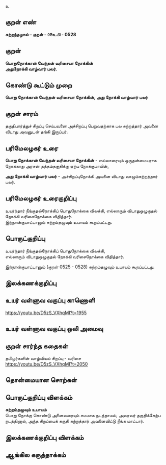 உ

## குறள் எண் 

**சுற்றந்தழால் – குறள் - ௦௫உ௮ - 0528**  

## குறள் 

**பொதுநோக்கான் வேந்தன் வரிசையா நோக்கின்  
அதுநோக்கி வாழ்வார் பலர்.**

## கொண்டு கூட்டும் முறை

**பொது நோக்கான் வேந்தன் வரிசையா நோக்கின், அது நோக்கி வாழ்வார் பலர்**

## குறள் சாரம் 

தகுதிபார்த்துச் சிறப்பு செய்பவனை அச்சிறப்பு பெறுவதற்காக பல சுற்றத்தார் அவனை விடாது அவனுடன் தங்கி இருப்பர்.
  
## பரிமேலழகர் உரை

**பொது நோக்கான் வேந்தன் வரிசையா நோக்கின்** - எல்லாரையும் ஒருதன்மையராக நோக்காது அரசன் தத்தம்தகுதிக்கு ஏற்ப நோக்குமாயின்,  

**அது நோக்கி வாழ்வார் பலர்** - அச்சிறப்புநோக்கி அவனை விடாது வாழும்சுற்றத்தார் பலர்.   

## பரிமேலழகர் உரைகுறிப்பு   

உயர்ந்தார் நீங்குதல்நோக்கிப் பொதுநோக்கை விலக்கி, எல்லாரும் விடாதுஒழுகுதல் நோக்கி வரிசைநோக்கை விதித்தார்.  
இந்நான்குபாட்டானும் சுற்றம்தழுவும் உபாயம் கூறப்பட்டது.  

## பொருட்குறிப்பு 
  
உயர்ந்தார் நீங்குதல்நோக்கிப் பொதுநோக்கை விலக்கி,  
எல்லாரும் விடாதுஒழுகுதல் நோக்கி வரிசைநோக்கை விதித்தார்.  

இந்நான்குபாட்டானும் (குறள் 0525 - 0528) சுற்றம்தழுவும் உபாயம் கூறப்பட்டது.  


## இலக்கணக்குறிப்பு  


## உயர் வள்ளுவ வகுப்பு காணொளி

https://youtu.be/D5zS_VXhqMI?t=1955

## உயர் வள்ளுவ வகுப்பு ஒலி அமைவு 

 
## குறள் சார்ந்த கதைகள் 

தமிழர்களின் வாழ்வியல் சிறப்பு - வரிசை  
https://youtu.be/D5zS_VXhqMI?t=2050

## தொன்மையான சொற்கள்


## பொருட்குறிப்பு விளக்கம்

**சுற்றம்தழுவும் உபாயம்**  
பொது நோக்கு கொண்டு அனைவரையும் சமமாக நடத்தாமல், அவரவர் தகுதிக்கேற்ப நடத்தினால், அந்த சிறப்பைக் கருதி சுற்றத்தார் அவனைவிட்டு நீங்க மாட்டார்.

## இலக்கணக்குறிப்பு விளக்கம்


## ஆங்கில கருத்தாக்கம் 


